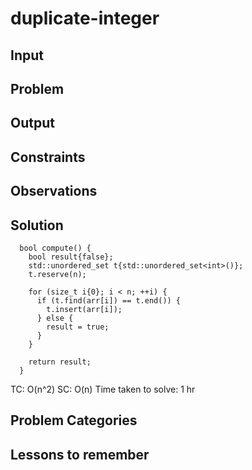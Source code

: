 # duplicate-integer 
## Input 
## Problem 
## Output 
## Constraints 
## Observations 
## Solution 
```
  bool compute() {
    bool result{false};
    std::unordered_set t{std::unordered_set<int>()};
    t.reserve(n);

    for (size_t i{0}; i < n; ++i) {
      if (t.find(arr[i]) == t.end()) {
        t.insert(arr[i]);
      } else {
        result = true;
      }
    }

    return result;
  }
  ```
TC: O(n^2) SC: O(n) Time taken to solve: 1 hr  
## Problem Categories 
## Lessons to remember 
